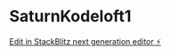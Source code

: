 # SaturnKodeloft1

[Edit in StackBlitz next generation editor ⚡️](https://stackblitz.com/~/github.com/Lazy-CSharp-Coder/SaturnKodeloft1)